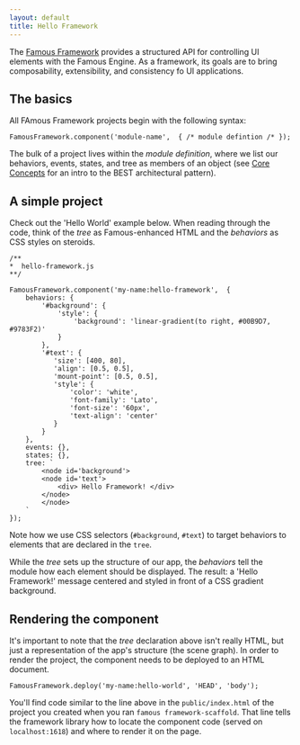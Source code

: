 ```yaml
---
layout: default
title: Hello Framework
---
```



The [Famous Framework](https://github.com/Famous/framework) provides a structured API for controlling UI elements with the Famous Engine. As a framework, its goals are to bring composability, extensibility, and consistency fo UI applications.

## The basics

All FAmous Framework projects begin with the following syntax:
 
    FamousFramework.component('module-name',  { /* module defintion /* });

The bulk of a project lives within the _module definition_, where we list our behaviors, events, states, and tree as members of an object (see [Core Concepts](core-concepts.html) for an intro to the BEST architectural pattern).

## A simple project

Check out the 'Hello World' example below. When reading through the code, think of the _tree_ as Famous-enhanced HTML and the _behaviors_ as CSS styles on steroids.

    /**
    *  hello-framework.js
    **/
    
    FamousFramework.component('my-name:hello-framework',  {
        behaviors: {
            '#background': {
                'style': {
                    'background': 'linear-gradient(to right, #00B9D7, #9783F2)'
                }
            },
            '#text': {
               'size': [400, 80],
               'align': [0.5, 0.5],
               'mount-point': [0.5, 0.5],
               'style': {
                   'color': 'white',
                   'font-family': 'Lato',
                   'font-size': '60px',
                   'text-align': 'center'
               }
            }
        },
        events: {},
        states: {},
        tree: `
            <node id='background'>
            <node id='text'> 
                <div> Hello Framework! </div>
            </node>
            </node>
        `
    });

Note how we use CSS selectors (`#background`, `#text`) to target behaviors to elements that are declared in the `tree`.

While the _tree_ sets up the structure of our app, the _behaviors_ tell the module how each element should be displayed. The result: a 'Hello Framework!' message centered and styled in front of a CSS gradient background.

## Rendering the component

It's important to note that the _tree_ declaration above isn't really HTML, but just a representation of the app's structure (the scene graph). In order to render the project, the component needs to be deployed to an HTML document. 

    FamousFramework.deploy('my-name:hello-world', 'HEAD', 'body');

You'll find code similar to the line above in the `public/index.html` of the project you created when you ran `famous framework-scaffold`. That line tells the framework library how to locate the component code (served on `localhost:1618`) and where to render it on the page.
